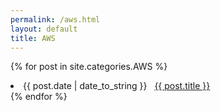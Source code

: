 ```yaml
---
permalink: /aws.html
layout: default
title: AWS
---
```


{% for post in site.categories.AWS %}
 <li><span>{{ post.date | date_to_string }}</span> &nbsp; <a href="{{ post.url }}">{{ post.title }}</a></li>
{% endfor %}

